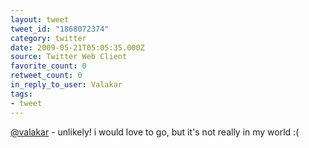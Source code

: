 ```yaml
---
layout: tweet
tweet_id: "1868072374"
category: twitter
date: 2009-05-21T05:05:35.000Z
source: Twitter Web Client
favorite_count: 0
retweet_count: 0
in_reply_to_user: Valakar
tags:
- tweet
---
```


[@valakar](https://twitter.com/@valakar) - unlikely!  i would love to go, but it's not really in my world :(
